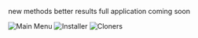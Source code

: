 new methods better results full application coming soon 

![Main Menu](https://github.com/user-attachments/assets/22f9e193-9bae-4dce-ad12-b486a1b71442)
![Installer](https://github.com/user-attachments/assets/655b5785-3cc5-4e80-91d2-acc1de628ed4)
![Cloners](https://github.com/user-attachments/assets/6f157185-d800-438d-bde1-bb348788c639)



